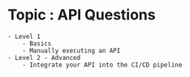 # Topic : API Questions
    - Level 1 
        - Basics 
        - Manually executing an API
    - Level 2 - Advanced 
        - Integrate your API into the CI/CD pipeline
        